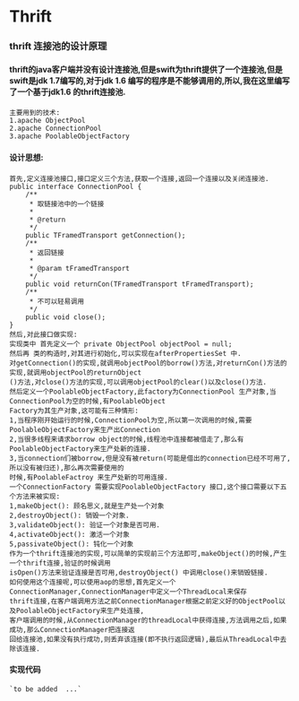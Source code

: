 Thrift 
============

### thrift 连接池的设计原理

#### thrift的java客户端并没有设计连接池,但是swift为thrift提供了一个连接池,但是swift是jdk 1.7编写的,对于jdk 1.6 编写的程序是不能够调用的,所以,我在这里编写了一个基于jdk1.6 的thrift连接池.

    主要用到的技术:
    1.apache ObjectPool
    2.apache ConnectionPool
    3.apache PoolableObjectFactory
    
#### 设计思想:

    首先,定义连接池接口,接口定义三个方法,获取一个连接,返回一个连接以及关闭连接池.
    public interface ConnectionPool {
        /**
         * 取链接池中的一个链接
         *
         * @return
         */
        public TFramedTransport getConnection();    
        /**
         * 返回链接
         *
         * @param tFramedTransport
         */
        public void returnCon(TFramedTransport tFramedTransport);    
        /**
         * 不可以轻易调用
         */
        public void close();
    }
    然后,对此接口做实现:
    实现类中 首先定义一个 private ObjectPool objectPool = null;
    然后再 类的构造时,对其进行初始化,可以实现在afterPropertiesSet 中.
    对getConnection()的实现,就调用objectPool的borrow()方法,对returnCon()方法的实现,就调用objectPool的returnObject
    ()方法,对close()方法的实现,可以调用objectPool的clear()以及close()方法.
    然后定义一个PoolableObjectFactory,此factory为ConnectionPool 生产对象,当ConnectionPool为空的时候,有PoolableObject
    Factory为其生产对象,这可能有三种情形:
    1,当程序刚开始运行的时候,ConnectionPool为空,所以第一次调用的时候,需要PoolableObjectFactory来生产出Connection
    2,当很多线程来请求borrow object的时候,线程池中连接都被借走了,那么有PoolableObjectFactory来生产处新的连接.
    3,当connection们被borrow,但是没有被return(可能是借出的connection已经不可用了,所以没有被归还),那么再次需要使用的
    时候,有PoolableFactroy 来生产处新的可用连接.
    一个ConnectionFactory 需要实现PoolableObjectFactory 接口,这个接口需要以下五个方法来被实现:
    1,makeObject(): 顾名思义,就是生产处一个对象
    2,destroyObject(): 销毁一个对象.
    3,validateObject(): 验证一个对象是否可用.
    4,activateObject(): 激活一个对象
    5,passivateObject(): 钝化一个对象
    作为一个thrift连接池的实现,可以简单的实现前三个方法即可,makeObject()的时候,产生一个thrift连接,验证的时候调用
    isOpen()方法来验证连接是否可用,destroyObject() 中调用close()来销毁链接.
    如何使用这个连接呢,可以使用aop的思想,首先定义一个ConnectionManager,ConnectionManager中定义一个ThreadLocal来保存
    thrift连接,在客户端调用方法之前ConnectionManager根据之前定义好的ObjectPool以及PoolableObjectFactory来生产处连接,
    客户端调用的时候,从ConnectionManager的threadLocal中获得连接,方法调用之后,如果成功,那么ConnectionManager把连接返
    回给连接池,如果没有执行成功,则丢弃该连接(即不执行返回逻辑),最后从ThreadLocal中去除该连接.
    
#### 实现代码

    `to be added  ...`
    
    
    
